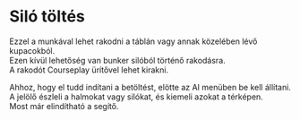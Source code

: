 # Siló töltés
  
Ezzel a munkával lehet rakodni a táblán vagy annak közelében lévő kupacokból.  
Ezen kívül lehetőség van bunker silóból történő rakodásra.  
A rakodót Courseplay ürítővel lehet kirakni.  

  
Ahhoz, hogy el tudd indítani a betöltést, elötte az AI menüben be kell állítani.  
A jelölő észleli a halmokat vagy silókat, és kiemeli azokat a térképen.  
Most már elindítható a segítő.  
